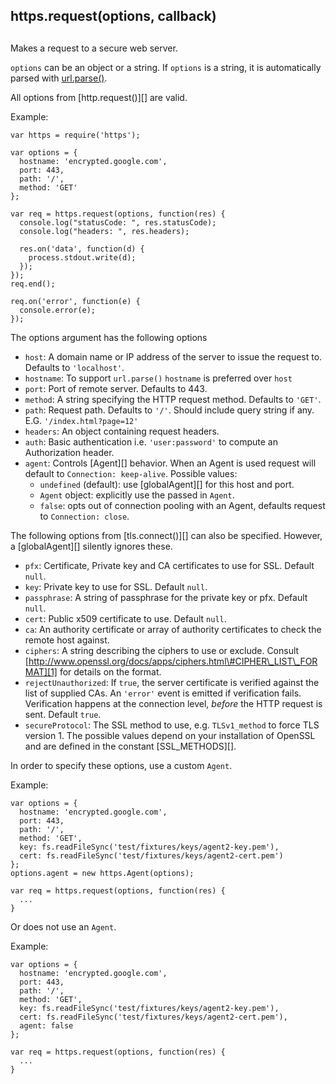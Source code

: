 ## https.request(options, callback)

## 

Makes a request to a secure web server.

`options` can be an object or a string. If `options` is a string, it is
automatically parsed with [url.parse()][0].

All options from \[http.request()\]\[\] are valid.

Example:

    var https = require('https');
    
    var options = {
      hostname: 'encrypted.google.com',
      port: 443,
      path: '/',
      method: 'GET'
    };
    
    var req = https.request(options, function(res) {
      console.log("statusCode: ", res.statusCode);
      console.log("headers: ", res.headers);
    
      res.on('data', function(d) {
        process.stdout.write(d);
      });
    });
    req.end();
    
    req.on('error', function(e) {
      console.error(e);
    });

The options argument has the following options

* `host`: A domain name or IP address of the server to issue the request to.
Defaults to `'localhost'`.
* `hostname`: To support `url.parse()` `hostname` is preferred over `host`
* `port`: Port of remote server. Defaults to 443\.
* `method`: A string specifying the HTTP request method. Defaults to `'GET'`.
* `path`: Request path. Defaults to `'/'`. Should include query string if any.
E.G. `'/index.html?page=12'`
* `headers`: An object containing request headers.
* `auth`: Basic authentication i.e. `'user:password'` to compute an
Authorization header.
* `agent`: Controls \[Agent\]\[\] behavior. When an Agent is used request will
default to `Connection: keep-alive`. Possible values:
  * `undefined` (default): use \[globalAgent\]\[\] for this host and port.
  * `Agent` object: explicitly use the passed in `Agent`.
  * `false`: opts out of connection pooling with an Agent, defaults request to
`Connection: close`.

The following options from \[tls.connect()\]\[\] can also be specified. However, a
\[globalAgent\]\[\] silently ignores these.

* `pfx`: Certificate, Private key and CA certificates to use for SSL. Default `null`.
* `key`: Private key to use for SSL. Default `null`.
* `passphrase`: A string of passphrase for the private key or pfx. Default `null`.
* `cert`: Public x509 certificate to use. Default `null`.
* `ca`: An authority certificate or array of authority certificates to check
the remote host against.
* `ciphers`: A string describing the ciphers to use or exclude. Consult
[http://www.openssl.org/docs/apps/ciphers.html\#CIPHER\_LIST\_FORMAT][1] for
details on the format.
* `rejectUnauthorized`: If `true`, the server certificate is verified against
the list of supplied CAs. An `'error'` event is emitted if verification
fails. Verification happens at the connection level, _before_ the HTTP
request is sent. Default `true`.
* `secureProtocol`: The SSL method to use, e.g. `TLSv1_method` to force
TLS version 1\. The possible values depend on your installation of
OpenSSL and are defined in the constant \[SSL\_METHODS\]\[\].

In order to specify these options, use a custom `Agent`.

Example:

    var options = {
      hostname: 'encrypted.google.com',
      port: 443,
      path: '/',
      method: 'GET',
      key: fs.readFileSync('test/fixtures/keys/agent2-key.pem'),
      cert: fs.readFileSync('test/fixtures/keys/agent2-cert.pem')
    };
    options.agent = new https.Agent(options);
    
    var req = https.request(options, function(res) {
      ...
    }

Or does not use an `Agent`.

Example:

    var options = {
      hostname: 'encrypted.google.com',
      port: 443,
      path: '/',
      method: 'GET',
      key: fs.readFileSync('test/fixtures/keys/agent2-key.pem'),
      cert: fs.readFileSync('test/fixtures/keys/agent2-cert.pem'),
      agent: false
    };
    
    var req = https.request(options, function(res) {
      ...
    }



[0]: url.html#url.parse
[1]: http://www.openssl.org/docs/apps/ciphers.html#CIPHER_LIST_FORMAT